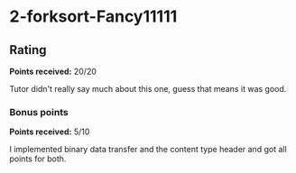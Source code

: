 # 2-forksort-Fancy11111

## Rating

**Points received:** 20/20

Tutor didn't really say much about this one, guess that means it was good.

### Bonus points

**Points received:** 5/10

I implemented binary data transfer and the content type header and got all points for both.